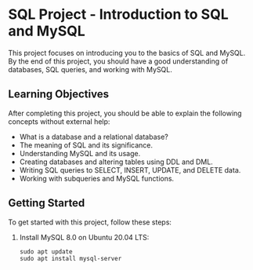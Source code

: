 # SQL Project - Introduction to SQL and MySQL

This project focuses on introducing you to the basics of SQL and MySQL. By the end of this project, you should have a good understanding of databases, SQL queries, and working with MySQL.

## Learning Objectives

After completing this project, you should be able to explain the following concepts without external help:

- What is a database and a relational database?
- The meaning of SQL and its significance.
- Understanding MySQL and its usage.
- Creating databases and altering tables using DDL and DML.
- Writing SQL queries to SELECT, INSERT, UPDATE, and DELETE data.
- Working with subqueries and MySQL functions.

## Getting Started

To get started with this project, follow these steps:

1. Install MySQL 8.0 on Ubuntu 20.04 LTS:
   ```shell
   sudo apt update
   sudo apt install mysql-server
